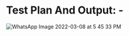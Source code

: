 # Test Plan And Output: -
![WhatsApp Image 2022-03-08 at 5 45 33 PM](https://user-images.githubusercontent.com/98812321/157236607-e9be5044-89f9-477d-bb51-f8b75b21a5fd.jpeg)
